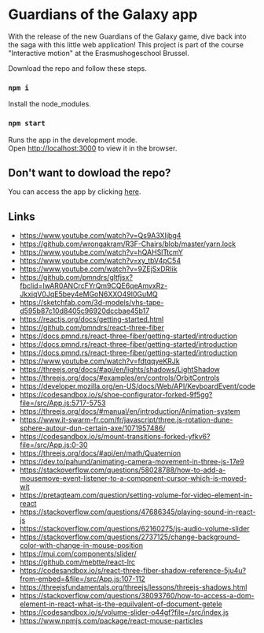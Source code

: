 # Guardians of the Galaxy app

With the release of the new Guardians of the Galaxy game, dive back into the saga with this little web application! This project is part of the course "Interactive motion" at the Erasmushogeschool Brussel.

Download the repo and follow these steps.

### `npm i`

Install the node_modules.

### `npm start`

Runs the app in the development mode.\
Open [http://localhost:3000](http://localhost:3000) to view it in the browser.


## Don't want to dowload the repo?

You can access the app by clicking [here](https://interactive-motion-3dtoweb.herokuapp.com/).


## Links

-	https://www.youtube.com/watch?v=Qs9A3XIjbg4
-	https://github.com/wrongakram/R3F-Chairs/blob/master/yarn.lock
-	https://www.youtube.com/watch?v=hQAHSlTtcmY
-	https://www.youtube.com/watch?v=xy_tbV4pC54
-	https://www.youtube.com/watch?v=9ZEjSxDRIik
-	https://github.com/pmndrs/gltfjsx?fbclid=IwAR0ANCrcFYrQm9CQE6qeAmvxRz-JkxiqV0JqE5bey4eMGoN6XXO49l0GuMQ
-	https://sketchfab.com/3d-models/vhs-tape-d595b87c10d8405c96920dccbae45b17
-	https://reactjs.org/docs/getting-started.html
-	https://github.com/pmndrs/react-three-fiber
-	https://docs.pmnd.rs/react-three-fiber/getting-started/introduction
-	https://docs.pmnd.rs/react-three-fiber/getting-started/introduction
-	https://docs.pmnd.rs/react-three-fiber/getting-started/introduction
-	https://www.youtube.com/watch?v=fdtqqyeKRJk
-	https://threejs.org/docs/#api/en/lights/shadows/LightShadow
-	https://threejs.org/docs/#examples/en/controls/OrbitControls
-	https://developer.mozilla.org/en-US/docs/Web/API/KeyboardEvent/code
-	https://codesandbox.io/s/shoe-configurator-forked-9f5gg?file=/src/App.js:5717-5753
-	https://threejs.org/docs/#manual/en/introduction/Animation-system
-	https://www.it-swarm-fr.com/fr/javascript/three.js-rotation-dune-sphere-autour-dun-certain-axe/1071957486/
-	https://codesandbox.io/s/mount-transitions-forked-yfkv6?file=/src/App.js:0-30
-	https://threejs.org/docs/#api/en/math/Quaternion
-	https://dev.to/pahund/animating-camera-movement-in-three-js-17e9
-	https://stackoverflow.com/questions/58028788/how-to-add-a-mousemove-event-listener-to-a-component-cursor-which-is-moved-wit
-	https://pretagteam.com/question/setting-volume-for-video-element-in-react 
-	https://stackoverflow.com/questions/47686345/playing-sound-in-react-js
-	https://stackoverflow.com/questions/62160275/js-audio-volume-slider
-	https://stackoverflow.com/questions/2737125/change-background-color-with-change-in-mouse-position
-	https://mui.com/components/slider/
-	https://github.com/mebtte/react-lrc
-	https://codesandbox.io/s/react-three-fiber-shadow-reference-5ju4u?from-embed=&file=/src/App.js:107-112
-	https://threejsfundamentals.org/threejs/lessons/threejs-shadows.html
-	https://stackoverflow.com/questions/38093760/how-to-access-a-dom-element-in-react-what-is-the-equilvalent-of-document-getele
-	https://codesandbox.io/s/volume-slider-o44gf?file=/src/index.js
-	https://www.npmjs.com/package/react-mouse-particles
